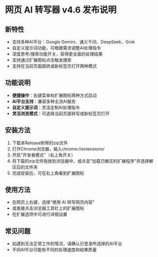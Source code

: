 # 网页 AI 转写器 v4.6 发布说明

## 新特性
- 支持多种AI平台：Google Gemini、通义千问、DeepSeek、Grok
- 自定义提示词功能，可根据需求调整AI处理指令
- 深度思考/搜索功能开关，获得更全面的处理结果
- 支持通过扩展图标点击触发搜索
- 支持在当前页面跳转或新标签页打开两种模式

## 功能说明
- **便捷操作**：右键菜单和扩展图标两种方式启动
- **AI平台支持**：兼容多种主流AI服务
- **自定义提示词**：灵活定制AI处理指令
- **灵活浏览模式**：可选择当前页面转写或新标签页打开

## 安装方法
1. 下载本Release附带的zip文件
2. 打开Chrome浏览器，输入chrome://extensions/
3. 开启"开发者模式"（右上角开关）
4. 将下载的zip文件拖放到浏览器中，或点击"加载已解压的扩展程序"并选择解压后的文件夹
5. 完成安装后，可在右上角看到扩展图标

## 使用方法
- 在网页上右键，选择"使用 AI 转写网页内容"
- 或直接点击浏览器工具栏上的扩展图标
- 在扩展选项中可进行详细设置

## 常见问题
- 如遇到无法正常工作的情况，请确认已登录所选择的AI平台
- 不同AI平台可能有不同的处理速度和结果质量 